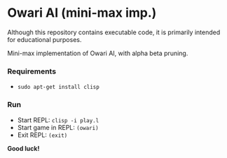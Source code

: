 # Owari AI (mini-max imp.) #

Although this repository contains executable code, it is primarily intended for educational purposes.

Mini-max implementation of Owari AI, with alpha beta pruning.

### Requirements ###

* `sudo apt-get install clisp`

### Run ###

* Start REPL: `clisp -i play.l`
* Start game in REPL: `(owari)`
* Exit REPL: `(exit)`

**Good luck!**
